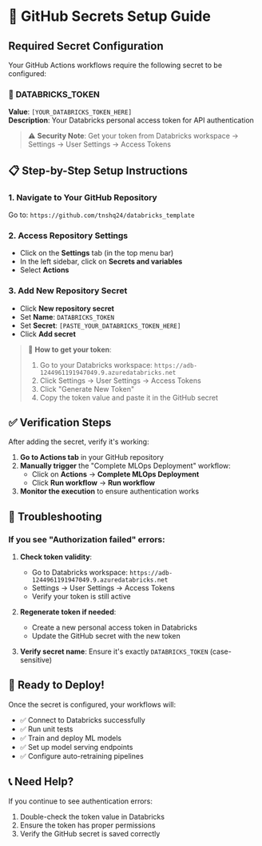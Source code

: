 # 🔐 GitHub Secrets Setup Guide

## Required Secret Configuration

Your GitHub Actions workflows require the following secret to be configured:

### 🔑 **DATABRICKS_TOKEN**

**Value**: `[YOUR_DATABRICKS_TOKEN_HERE]`  
**Description**: Your Databricks personal access token for API authentication

> ⚠️ **Security Note**: Get your token from Databricks workspace → Settings → User Settings → Access Tokens

## 📋 **Step-by-Step Setup Instructions**

### 1. Navigate to Your GitHub Repository
Go to: `https://github.com/tnshq24/databricks_template`

### 2. Access Repository Settings
- Click on the **Settings** tab (in the top menu bar)
- In the left sidebar, click on **Secrets and variables** 
- Select **Actions**

### 3. Add New Repository Secret
- Click **New repository secret**
- Set **Name**: `DATABRICKS_TOKEN`
- Set **Secret**: `[PASTE_YOUR_DATABRICKS_TOKEN_HERE]`
- Click **Add secret**

> 📝 **How to get your token**:
> 1. Go to your Databricks workspace: `https://adb-1244961191947049.9.azuredatabricks.net`
> 2. Click Settings → User Settings → Access Tokens
> 3. Click "Generate New Token"
> 4. Copy the token value and paste it in the GitHub secret

## ✅ **Verification Steps**

After adding the secret, verify it's working:

1. **Go to Actions tab** in your GitHub repository
2. **Manually trigger** the "Complete MLOps Deployment" workflow:
   - Click on **Actions** → **Complete MLOps Deployment**
   - Click **Run workflow** → **Run workflow**
3. **Monitor the execution** to ensure authentication works

## 🔧 **Troubleshooting**

### If you see "Authorization failed" errors:

1. **Check token validity**: 
   - Go to Databricks workspace: `https://adb-1244961191947049.9.azuredatabricks.net`
   - Settings → User Settings → Access Tokens
   - Verify your token is still active

2. **Regenerate token if needed**:
   - Create a new personal access token in Databricks
   - Update the GitHub secret with the new token

3. **Verify secret name**: Ensure it's exactly `DATABRICKS_TOKEN` (case-sensitive)

## 🚀 **Ready to Deploy!**

Once the secret is configured, your workflows will:
- ✅ Connect to Databricks successfully
- ✅ Run unit tests
- ✅ Train and deploy ML models
- ✅ Set up model serving endpoints
- ✅ Configure auto-retraining pipelines

## 📞 **Need Help?**

If you continue to see authentication errors:
1. Double-check the token value in Databricks
2. Ensure the token has proper permissions
3. Verify the GitHub secret is saved correctly 